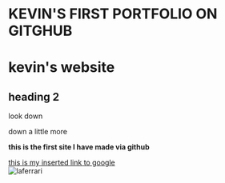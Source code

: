 <!DOCTYPE html>
<html>
<head>
  <h1>KEVIN'S FIRST PORTFOLIO ON GITGHUB</h1>
<body>
<h1>kevin's website</h1>
<h2>heading 2</h2>
<p>look down</p>
<p>down a little more</p> 
<p><strong>this is the first site I have made via github</strong></p>
  <a href="http://www.google.com" >this is my inserted link to google</a> <br>
  <img src='.\img\laferrafi.jpg' alt="laferrari">
  <img src='.\img\lambo.jpg alt="lambo">
</body>
